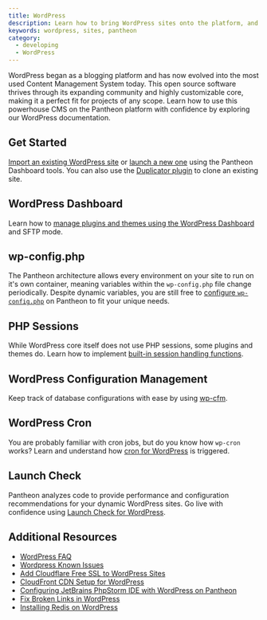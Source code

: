 ```yaml
---
title: WordPress
description: Learn how to bring WordPress sites onto the platform, and considerations for developing and running them.
keywords: wordpress, sites, pantheon
category:
  - developing
  - WordPress
---
```

WordPress began as a blogging platform and has now evolved into the most used Content Management System today. This open source software thrives through its expanding community and highly customizable core, making it a perfect fit for projects of any scope. Learn how to use this powerhouse CMS on the Pantheon platform with confidence by exploring our WordPress documentation.
## Get Started
[Import an existing WordPress site](/docs/articles/wordpress/importing-a-wordpress-site) or [launch a new one](/docs/articles/wordpress/starting-wordpress-site) using the Pantheon Dashboard tools. You can also use the [Duplicator plugin](/docs/articles/wordpress/clone-a-wordpress-site-with-duplicator-plugin) to clone an existing site.
## WordPress Dashboard
Learn how to [manage plugins and themes using the WordPress Dashboard](/docs/articles/sites/code/more-ways-of-managing-code-in-sftp-mode#using-wp-admin-to-manage-plugins-and-themes) and SFTP mode.
## wp-config.php
The Pantheon architecture allows every environment on your site to run on it's own container, meaning variables within the `wp-config.php` file change periodically. Despite dynamic variables, you are still free to [configure `wp-config.php`](/docs/articles/wordpress/configuring-wp-config-php) on Pantheon to fit your unique needs.
## PHP Sessions
While WordPress core itself does not use PHP sessions, some plugins and themes do. Learn how to implement [built-in session handling functions](/docs/articles/wordpress/wordpress-and-php-sessions).
## WordPress Configuration Management
Keep track of database configurations with ease by using [wp-cfm](/docs/articles/wordpress/wordpress-configuration-management-wp-cfm).
## WordPress Cron
You are probably familiar with cron jobs, but do you know how `wp-cron` works? Learn and understand how [cron for WordPress](/docs/articles/wordpress/cron-for-wordpress) is triggered.
## Launch Check
Pantheon analyzes code to provide performance and configuration recommendations for your dynamic WordPress sites. Go live with confidence using [Launch Check for WordPress](/docs/articles/wordpress/launch-check-wordpress-performance-and-configuration-analysis).
## Additional Resources
- [WordPress FAQ](/docs/articles/wordpress/wordpress-faq)
- [Wordpress Known Issues](/docs/articles/wordpress/wordpress-known-issues)
- [Add Cloudflare Free SSL to WordPress Sites](http://localhost:8000/docs/articles/wordpress/add-cloudflare-free-ssl-to-wordpress-sites)
- [CloudFront CDN Setup for WordPress](/docs/articles/wordpress/cloudFront-setup-for-wordpress)
- [Configuring JetBrains PhpStorm IDE with WordPress on Pantheon](/docs/articles/wordpress/configuring-phpstorm-on-pantheon-for-wordpress)
- [Fix Broken Links in WordPress](/docs/articles/wordpress/fix-broken-links-in-wordpress)
- [Installing Redis on WordPress](/docs/articles/sites/installing-redis-on-wordpress)
